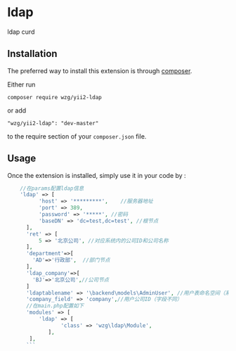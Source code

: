 ldap
====
ldap curd

Installation
------------

The preferred way to install this extension is through [composer](http://getcomposer.org/download/).

Either run

```
composer require wzg/yii2-ldap
```

or add

```
"wzg/yii2-ldap": "dev-master"
```

to the require section of your `composer.json` file.


Usage
-----

Once the extension is installed, simply use it in your code by  :

```php
	//在params配置ldap信息
    'ldap' => [
          'host' => '*********',	//服务器地址
          'port' => 389,
          'password' => '*****', //密码
          'baseDN' => 'dc=test,dc=test', //根节点
      ],
      'ret' => [
          5 => '北京公司', //对应系统内的公司ID和公司名称
      ],  
      'department'=>[
        'AD'=>'行政部',  //部门节点
      ],
      'ldap_company'=>[
        'BJ'=>'北京公司',//公司节点
      ]
      'ldaptablename' => '\backend\models\AdminUser', //用户表命名空间（系统表名不同）
      'company_field' => 'company',//用户公司ID（字段不同）
      //在main.php配置如下
      'modules' => [
          'ldap' => [ 
                 'class' => 'wzg\ldap\Module', 
             ], 
       ],
      ```